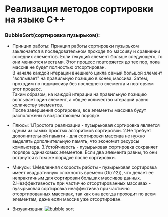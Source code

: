 # Реализация методов сортировки на языке С++

### BubbleSort(сортировка пузырьком):

- Принцип работы: 
Принцип работы сортировки пузырьком заключается в последовательном проходе по массиву и сравнении соседних элементов. Если текущий элемент больше следующего, то они меняются местами. Этот процесс повторяется до тех пор, пока массив не будет полностью отсортирован.  
В начале каждой итерации внешнего цикла самый большой элемент "всплывает" на правильную позицию в конец массива. Затем, проходим по подмассиву без последнего элемента и повторяем этот процесс.  
Таким образом, на каждой итерации на правильную позицию всплывает один элемент, а общее количество итераций равно количеству элементов.  
После завершения сортировки, все элементы массива будут расположены в возрастающем порядке.

- Плюсы:
1.Простота реализации - пузырьковая сортировка является одним из самых простых алгоритмов сортировки.
2.Не требует дополнительной памяти - для сортировки массива не нужно выделять дополнительную память, что экономит ресурсы компьютера.
3.Устойчивость - пузырьковая сортировка сохраняет порядок одинаковых элементов. Если два элемента равны, то они останутся в том же порядке после сортировки.
- Минусы:
1.Медленная скорость работы - пузырьковая сортировка имеет квадратичную сложность времени (O(n^2)), что делает ее непрактичным для сортировки больших массивов данных.
2.Неэффективность при частично отсортированных массивах - пузырьковая сортировка неэффективна при частично отсортированных массивах, так как она всегда проходит по всем элементам, даже если массив уже отсортирован.

- Визуализвция:
     ![bubble sort](https://media.proglib.io/wp-uploads/-000//1/596b722779f8b_Yb6G53y.gif)